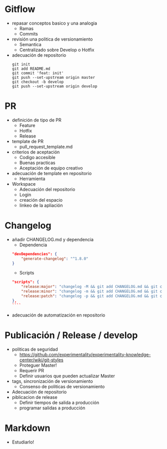# Gitflow

* repasar conceptos basico y una analogia
    * Ramas
    * Commits
* revisión una politica de versionamiento
    * Semantica
    * Centralizado sobre Develop o Hotfix
* adecuación de repositorio
    `````
    git init
    git add README.md
    git commit 'feat: init'
    git push --set-upstream origin master
    git checkout -b develop
    git push --set-upstream origin develop
    `````

# PR

* definición de tipo de PR
    * Feature
    * Hotfix
    * Release
* template de PR
    * pull_request_template.md
* criterios de aceptación
    * Codigo accesible
    * Buenas practicas
    * Aceptación de equipo creativo
* adecuación de template en repositorio
    * Herramienta
* Workspace
    * Adecuación del repositorio
    * Login
    * creación del espacio
    * linkeo de la apliación

# Changelog

* añadir CHANGELOG.md y dependencia
    * Dependencia
    ```` json
    "devDependencies": {
        "generate-changelog": "^1.8.0"
    }
    ````
    * Scripts
    ````` json
    "scripts": {
        "release:major": "changelog -M && git add CHANGELOG.md && git commit -m 'updated CHANGELOG.md' && yarn version --major && git push origin && git push origin --tags",
        "release:minor": "changelog -m && git add CHANGELOG.md && git commit -m 'updated CHANGELOG.md' && yarn version --minor && git push origin && git push origin --tags",
        "release:patch": "changelog -p && git add CHANGELOG.md && git commit -m 'updated CHANGELOG.md' && yarn version --patch && git push origin && git push origin --tags"
    },
    ````
* adecuación de automatización en repositorio


# Publicación / Release / develop

* politicas de seguridad
    * https://github.com/experimentality/experimentality-knowledge-center/wiki/git-styles
    * Proteguer Master!
    * Requerir PR
    * Definir usuarios que pueden actualizar Master
* tags, sincronización de versionamiento
    * Consenso de politicas de versionamiento
* Adecuación de repositorio
* piblicacion de release
    * Definir tiempos de salida a producción
    * programar salidas a producción

# Markdown

* Estudiarlo!